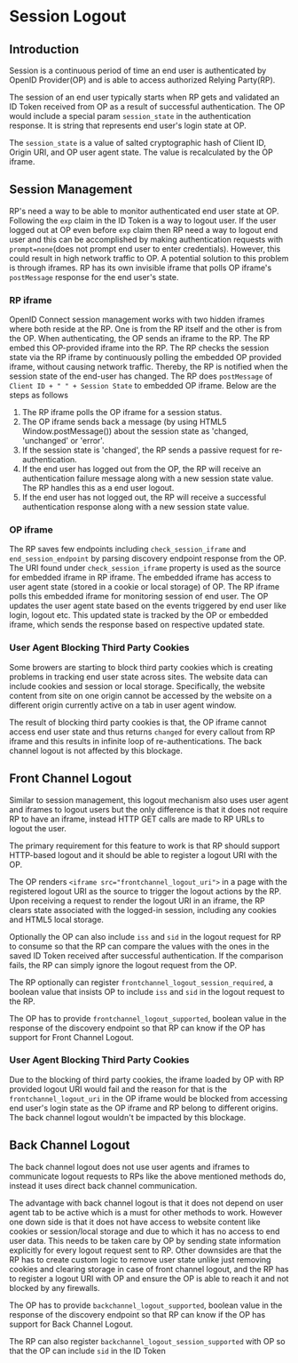 # Session Logout

## Introduction

Session is a continuous period of time an end user is authenticated by OpenID Provider(OP) and is able to access authorized Relying Party(RP).

The session of an end user typically starts when RP gets and validated an ID Token received from OP as a result of successful authentication. The OP would include a special param `session_state` in the authentication response. It is string that represents end user's login state at OP.

The `session_state` is a value of salted cryptographic hash of Client ID, Origin URI, and OP user agent state. The value is recalculated by the OP iframe.

## Session Management

RP's need a way to be able to monitor authenticated end user state at OP. Following the `exp` claim in the ID Token is a way to logout user. If the user logged out at OP even before `exp` claim then RP need a way to logout end user and this can be accomplished by making authentication requests with `prompt=none`(does not prompt end user to enter credentials). However, this could result in high network traffic to OP. A potential solution to this problem is through iframes. RP has its own invisible iframe that polls OP iframe's `postMessage` response for the end user's state.

### RP iframe

OpenID Connect session management works with two hidden iframes where both reside at the RP. One is from the RP itself and the other is from the OP. When authenticating, the OP sends an iframe to the RP. The RP embed this OP-provided iframe into the RP. The RP checks the session state via the RP iframe by continuously polling the embedded OP provided iframe, without causing network traffic. Thereby, the RP is notified when the session state of the end-user has changed. The RP does `postMessage` of `Client ID + " " + Session State` to embedded OP iframe. Below are the steps as follows

1. The RP iframe polls the OP iframe for a session status.
1. The OP iframe sends back a message (by using HTML5 Window.postMessage()) about the session state as 'changed, 'unchanged' or 'error'.
1. If the session state is 'changed', the RP sends a passive request for re-authentication.
1. If the end user has logged out from the OP, the RP will receive an authentication failure message along with a new session state value. The RP handles this as a end user logout.
1. If the end user has not logged out, the RP will receive a successful authentication response along with a new session state value.

### OP iframe

The RP saves few endpoints including `check_session_iframe` and `end_session_endpoint` by parsing discovery endpoint response from the OP. The URI found under `check_session_iframe` property is used as the source for embedded iframe in RP iframe. The embedded iframe has access to user agent state (stored in a cookie or local storage) of OP. The RP iframe polls this embedded iframe for monitoring session of end user. The OP updates the user agent state based on the events triggered by end user like login, logout etc. This updated state is tracked by the OP or embedded iframe, which sends the response based on respective updated state.

### User Agent Blocking Third Party Cookies

Some browers are starting to block third party cookies which is creating problems in tracking end user state across sites. The website data can include cookies and session or local storage. Specifically, the website content from site on one origin cannot be accessed by the website on a different origin currently active on a tab in user agent window.

The result of blocking third party cookies is that, the OP iframe cannot access end user state and thus returns `changed` for every callout from RP iframe and this results in infinite loop of re-authentications. The back channel logout is not affected by this blockage.

## Front Channel Logout

Similar to session management, this logout mechanism also uses user agent and iframes to logout users but the only difference is that it does not require RP to have an iframe, instead HTTP GET calls are made to RP URLs to logout the user.

The primary requirement for this feature to work is that RP should support HTTP-based logout and it should be able to register a logout URI with the OP. 

The OP renders `<iframe src="frontchannel_logout_uri">` in a page with the registered logout URI as the source to trigger the logout actions by the RP. Upon receiving a request to render the logout URI in an iframe, the RP clears state associated with the logged-in session, including any cookies and HTML5 local storage.

Optionally the OP can also include `iss` and `sid` in the logout request for RP to consume so that the RP can compare the values with the ones in the saved ID Token received after successful authentication. If the comparison fails, the RP can simply ignore the logout request from the OP.

The RP optionally can register `frontchannel_logout_session_required`, a boolean value that insists OP to include `iss` and `sid` in the logout request to the RP.

The OP has to provide `frontchannel_logout_supported`, boolean value in the response of the discovery endpoint so that RP can know if the OP has support for Front Channel Logout.

### User Agent Blocking Third Party Cookies

Due to the blocking of third party cookies, the iframe loaded by OP with RP provided logout URI   would fail and the reason for that is the `frontchannel_logout_uri` in the OP iframe would be blocked from accessing end user's login state as the OP iframe and RP belong to different origins. The back channel logout wouldn't be impacted by this blockage.

## Back Channel Logout

The back channel logout does not use user agents and iframes to communicate logout requests to RPs like the above mentioned methods do, instead it uses direct back channel communication.

The advantage with back channel logout is that it does not depend on user agent tab to be active which is a must for other methods to work. However one down side is that it does not have access to website content like cookies or session/local storage and due to which it has no access to end user data. This needs to be taken care by OP by sending state information explicitly for every logout request sent to RP. Other downsides are that the RP has to create custom logic to remove user state unlike just removing cookies and clearing storage in case of front channel logout, and the RP has to register a logout URI with OP and ensure the OP is able to reach it and not blocked by any firewalls.

The OP has to provide `backchannel_logout_supported`, boolean value in the response of the discovery endpoint so that RP can know if the OP has support for Back Channel Logout.

The RP can also register `backchannel_logout_session_supported` with OP so that the OP can include `sid` in the ID Token

